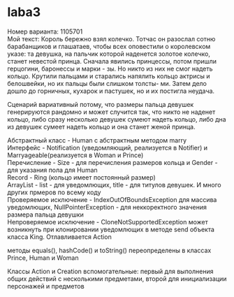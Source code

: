 # laba3
Номер варианта: 1105701  
Мой текст: Король бережно взял колечко. Тотчас он разослал сотню барабанщиков и глашатаев, чтобы всех оповестили о королевском указе: та девушка, на пальчик которой наденется золотое колечко, станет невестой принца. Сначала явились принцессы, потом пришли герцогини, баронессы и марки - зы. Но никто из них не смог надеть кольцо. Крутили пальцами и старались напялить кольцо актрисы и белошвейки, но их пальцы были слишком толсты- ми. Затем дело дошло до горничных, кухарок и пастушек, но и их постигла неудача.  

Сценарий вариативный потому, что размеры пальца девушек генерируются рандомно и может случится так, что никто не наденет кольцо, либо сразу несколько девушек сумеют надеть кольцо, либо дна из девушек сумеет надеть кольцо и она станет женой принца.  

Абстрактный класс - Human c абстрактным методом marry  
Интерфейс - Notification (уведомляющий, реализуется в Notifier) и Marryageable(реализуется в Woman и Prince)  
Перечисление - Size - для перечисления размеров кольца и Gender - для указания пола для Human  
Record - Ring (кольцо имеет постоянный размер)  
ArrayList -  list - для уведомлющих, title - для титулов девушек. И много других прмеров по всему коду  
Проверяемое исключение - IndexOutOfBoundsException для массива уведомлющих, NullPointerException - для неккоректного значения размера пальца девушки   
Непроверяемое исключение - CloneNotSupportedException может возникнуть при клонировании уведомлющих в методе send объекта класса King. Отлавливается Action  

методы equals(), hashCode() и toString() переопределены в классах Prince, Human и Woman

Классы Action и Creation  вспомогательные: первый для выполнения общих действий с несколькими предметами, второй для инициализации персонажей и предметов
